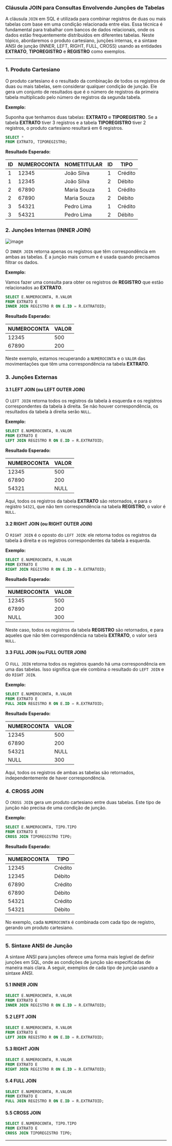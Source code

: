 ### Cláusula JOIN para Consultas Envolvendo Junções de Tabelas

A cláusula `JOIN` em SQL é utilizada para combinar registros de duas ou mais tabelas com base em uma condição relacionada entre elas. Essa técnica é fundamental para trabalhar com bancos de dados relacionais, onde os dados estão frequentemente distribuídos em diferentes tabelas. Neste tópico, abordaremos o produto cartesiano, junções internas, e a sintaxe ANSI de junção (INNER, LEFT, RIGHT, FULL, CROSS) usando as entidades **EXTRATO**, **TIPOREGISTRO** e **REGISTRO** como exemplos.

---


### 1. **Produto Cartesiano**

O produto cartesiano é o resultado da combinação de todos os registros de duas ou mais tabelas, sem considerar qualquer condição de junção. Ele gera um conjunto de resultados que é o número de registros da primeira tabela multiplicado pelo número de registros da segunda tabela.

**Exemplo:**

Suponha que tenhamos duas tabelas: **EXTRATO** e **TIPOREGISTRO**. Se a tabela **EXTRATO** tiver 3 registros e a tabela **TIPOREGISTRO** tiver 2 registros, o produto cartesiano resultará em 6 registros.

```sql
SELECT *
FROM EXTRATO, TIPOREGISTRO;
```

**Resultado Esperado:**

| ID | NUMEROCONTA | NOMETITULAR | ID | TIPO        |
|----|-------------|-------------|----|-------------|
| 1  | 12345       | João Silva  | 1  | Crédito     |
| 1  | 12345       | João Silva  | 2  | Débito      |
| 2  | 67890       | Maria Souza | 1  | Crédito     |
| 2  | 67890       | Maria Souza | 2  | Débito      |
| 3  | 54321       | Pedro Lima  | 1  | Crédito     |
| 3  | 54321       | Pedro Lima  | 2  | Débito      |

### 2. **Junções Internas (INNER JOIN)**

![image](../assets/sql%20joins.png)

O `INNER JOIN` retorna apenas os registros que têm correspondência em ambas as tabelas. É a junção mais comum e é usada quando precisamos filtrar os dados.

**Exemplo:**

Vamos fazer uma consulta para obter os registros de **REGISTRO** que estão relacionados ao **EXTRATO**.

```sql
SELECT E.NUMEROCONTA, R.VALOR
FROM EXTRATO E
INNER JOIN REGISTRO R ON E.ID = R.EXTRATOID;
```

**Resultado Esperado:**

| NUMEROCONTA | VALOR |
|--------------|-------|
| 12345        | 500   |
| 67890        | 200   |

Neste exemplo, estamos recuperando a `NUMEROCONTA` e o `VALOR` das movimentações que têm uma correspondência na tabela **EXTRATO**.

### 3. **Junções Externas**

#### 3.1 **LEFT JOIN (ou LEFT OUTER JOIN)**

O `LEFT JOIN` retorna todos os registros da tabela à esquerda e os registros correspondentes da tabela à direita. Se não houver correspondência, os resultados da tabela à direita serão `NULL`.

**Exemplo:**

```sql
SELECT E.NUMEROCONTA, R.VALOR
FROM EXTRATO E
LEFT JOIN REGISTRO R ON E.ID = R.EXTRATOID;
```

**Resultado Esperado:**

| NUMEROCONTA | VALOR |
|--------------|-------|
| 12345        | 500   |
| 67890        | 200   |
| 54321        | NULL  |

Aqui, todos os registros da tabela **EXTRATO** são retornados, e para o registro `54321`, que não tem correspondência na tabela **REGISTRO**, o valor é `NULL`.

#### 3.2 **RIGHT JOIN (ou RIGHT OUTER JOIN)**

O `RIGHT JOIN` é o oposto do `LEFT JOIN`: ele retorna todos os registros da tabela à direita e os registros correspondentes da tabela à esquerda.

**Exemplo:**

```sql
SELECT E.NUMEROCONTA, R.VALOR
FROM EXTRATO E
RIGHT JOIN REGISTRO R ON E.ID = R.EXTRATOID;
```

**Resultado Esperado:**

| NUMEROCONTA | VALOR |
|--------------|-------|
| 12345        | 500   |
| 67890        | 200   |
| NULL         | 300   |

Neste caso, todos os registros da tabela **REGISTRO** são retornados, e para aqueles que não têm correspondência na tabela **EXTRATO**, o valor será `NULL`.

#### 3.3 **FULL JOIN (ou FULL OUTER JOIN)**

O `FULL JOIN` retorna todos os registros quando há uma correspondência em uma das tabelas. Isso significa que ele combina o resultado do `LEFT JOIN` e do `RIGHT JOIN`.

**Exemplo:**

```sql
SELECT E.NUMEROCONTA, R.VALOR
FROM EXTRATO E
FULL JOIN REGISTRO R ON E.ID = R.EXTRATOID;
```

**Resultado Esperado:**

| NUMEROCONTA | VALOR |
|--------------|-------|
| 12345        | 500   |
| 67890        | 200   |
| 54321        | NULL  |
| NULL         | 300   |

Aqui, todos os registros de ambas as tabelas são retornados, independentemente de haver correspondência.

### 4. **CROSS JOIN**

O `CROSS JOIN` gera um produto cartesiano entre duas tabelas. Este tipo de junção não precisa de uma condição de junção.

**Exemplo:**

```sql
SELECT E.NUMEROCONTA, TIPO.TIPO
FROM EXTRATO E
CROSS JOIN TIPOREGISTRO TIPO;
```

**Resultado Esperado:**

| NUMEROCONTA | TIPO        |
|--------------|-------------|
| 12345        | Crédito     |
| 12345        | Débito      |
| 67890        | Crédito     |
| 67890        | Débito      |
| 54321        | Crédito     |
| 54321        | Débito      |

No exemplo, cada `NUMEROCONTA` é combinada com cada tipo de registro, gerando um produto cartesiano.

---

### 5. **Sintaxe ANSI de Junção**

A sintaxe ANSI para junções oferece uma forma mais legível de definir junções em SQL, onde as condições de junção são especificadas de maneira mais clara. A seguir, exemplos de cada tipo de junção usando a sintaxe ANSI.

#### 5.1 **INNER JOIN**

```sql
SELECT E.NUMEROCONTA, R.VALOR
FROM EXTRATO E
INNER JOIN REGISTRO R ON E.ID = R.EXTRATOID;
```

#### 5.2 **LEFT JOIN**

```sql
SELECT E.NUMEROCONTA, R.VALOR
FROM EXTRATO E
LEFT JOIN REGISTRO R ON E.ID = R.EXTRATOID;
```

#### 5.3 **RIGHT JOIN**

```sql
SELECT E.NUMEROCONTA, R.VALOR
FROM EXTRATO E
RIGHT JOIN REGISTRO R ON E.ID = R.EXTRATOID;
```

#### 5.4 **FULL JOIN**

```sql
SELECT E.NUMEROCONTA, R.VALOR
FROM EXTRATO E
FULL JOIN REGISTRO R ON E.ID = R.EXTRATOID;
```

#### 5.5 **CROSS JOIN**

```sql
SELECT E.NUMEROCONTA, TIPO.TIPO
FROM EXTRATO E
CROSS JOIN TIPOREGISTRO TIPO;
```

---